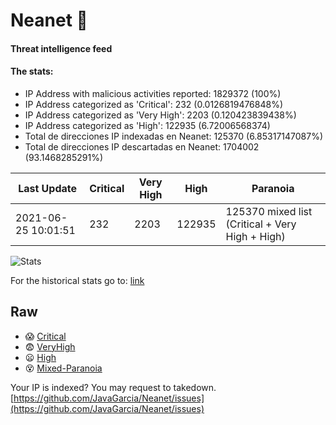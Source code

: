 # Neanet :hocho:
#### Threat intelligence feed
#### The stats:

- IP Address with malicious activities reported: 1829372 (100%)
- IP Address categorized as 'Critical':  232 (0.0126819476848%)
- IP Address categorized as 'Very High':  2203 (0.120423839438%)
- IP Address categorized as 'High':  122935 (6.72006568374)
- Total de direcciones IP indexadas en Neanet:  125370 (6.85317147087%)
- Total de direcciones IP descartadas en Neanet:  1704002 (93.1468285291%)

| Last Update | Critical | Very High | High | Paranoia |
| --- | --- | --- | --- | --- |
| 2021-06-25 10:01:51 | 232 | 2203 | 122935 | 125370 mixed list (Critical + Very High + High)|

![Stats](https://docs.google.com/spreadsheets/d/e/2PACX-1vSnaNMIXVabIpDJjufMlzH7poXnshF3mgd8Is1g9ytUEzVsP5my4Trn8f-xkoLLQ38xpL3HtmUexLo6/pubchart?oid=501124687&format=image)

For the historical stats go to: [link](/stats.csv)
## Raw
- :scream: [Critical](https://raw.githubusercontent.com/JavaGarcia/Neanet/master/blacklists/neanet_critical.txt)
- :fearful: [VeryHigh](https://raw.githubusercontent.com/JavaGarcia/Neanet/master/blacklists/neanet_veryHigh.txtt)
- :frowning: [High](https://raw.githubusercontent.com/JavaGarcia/Neanet/master/blacklists/neanet_high.txt)
- :dizzy_face: [Mixed-Paranoia](https://raw.githubusercontent.com/JavaGarcia/Neanet/master/blacklists/neanet_all.txt)


Your IP is indexed? You may request to takedown. [https://github.com/JavaGarcia/Neanet/issues](https://github.com/JavaGarcia/Neanet/issues)
















































































































































































































































































































































































































































































































































































































































































































































































































































































































































































































































































































































































































































































































































































































































































































































































































































































































































































































































































































































































































































































































































































































































































































































































































































































































































































































































































































































































































































































































































































































































































































































































































































































































































































































































































































































































































































































































































































































































































































































































































































































































































































































































































































































































































































































































































































































































































































































































































































































































































































































































































































































































































































































































































































































































































































































































































































































































































































































































































































































































































































































































































































































































































































































































































































































































































































































































































































































































































































































































































































































































































































































































































































































































































































































